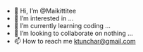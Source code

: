 - 👋 Hi, I’m @Maikittitee
- 👀 I’m interested in ...
- 🌱 I’m currently learning coding ...
- 💞️ I’m looking to collaborate on nothing ...
- 📫 How to reach me ktunchar@gmail.com

<!---
Maikittitee/Maikittitee is a ✨ special ✨ repository because its `README.md` (this file) appears on your GitHub profile.
You can click the Preview link to take a look at your changes.
--->
